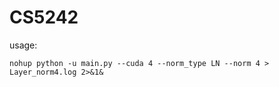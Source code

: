 # CS5242
usage:
```
nohup python -u main.py --cuda 4 --norm_type LN --norm 4 > Layer_norm4.log 2>&1&
```